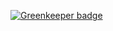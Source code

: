 
[![Greenkeeper badge](https://badges.greenkeeper.io/cpgeier/real-time.ml.svg)](https://greenkeeper.io/)
